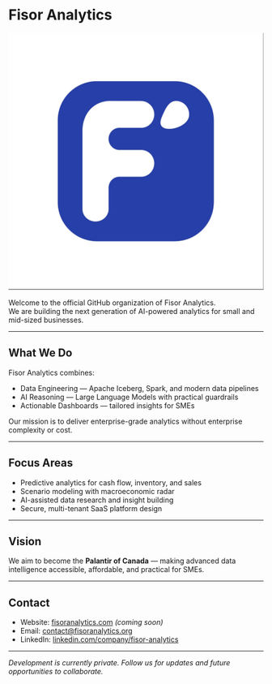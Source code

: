 # Fisor Analytics

![Organization Banner](../fisor-banner.jpg) <!-- Replace with your image path later -->

Welcome to the official GitHub organization of Fisor Analytics.  
We are building the next generation of AI-powered analytics for small and mid-sized businesses.

---

## What We Do
Fisor Analytics combines:
- Data Engineering — Apache Iceberg, Spark, and modern data pipelines
- AI Reasoning — Large Language Models with practical guardrails
- Actionable Dashboards — tailored insights for SMEs

Our mission is to deliver enterprise-grade analytics without enterprise complexity or cost.

---

## Focus Areas
- Predictive analytics for cash flow, inventory, and sales  
- Scenario modeling with macroeconomic radar  
- AI-assisted data research and insight building  
- Secure, multi-tenant SaaS platform design  

---

## Vision
We aim to become the **Palantir of Canada** — making advanced data intelligence accessible, affordable, and practical for SMEs.

---

## Contact
- Website: [fisoranalytics.com](https://fisoranalytics.org) *(coming soon)*  
- Email: contact@fisoranalytics.org  
- LinkedIn: [linkedin.com/company/fisor-analytics](https://linkedin.com/company/fisor-analytics)  

---

*Development is currently private. Follow us for updates and future opportunities to collaborate.*
